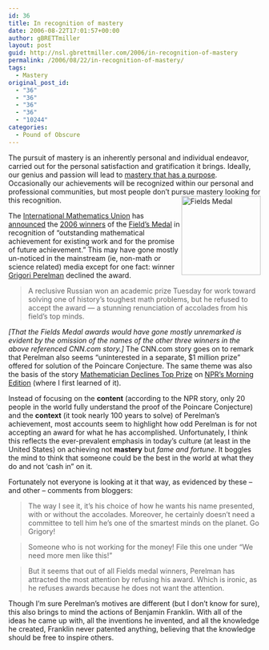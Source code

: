 ```yaml
---
id: 36
title: In recognition of mastery
date: 2006-08-22T17:01:57+00:00
author: gBRETTmiller
layout: post
guid: http://nsl.gbrettmiller.com/2006/in-recognition-of-mastery
permalink: /2006/08/22/in-recognition-of-mastery/
tags:
  - Mastery
original_post_id:
  - "36"
  - "36"
  - "36"
  - "36"
  - "10244"
categories:
  - Pound of Obscure
---
```

The pursuit of mastery is an inherently personal and individual endeavor, carried out for the personal satisfaction and gratification it brings. Ideally, our genius and passion will lead to [mastery that has a purpose](http://blogs.salon.com/0002007/2006/02/08.html#a1431 "Dave pursues his passion (How to Save the World)"). Occasionally our achievements will be recognized within our personal and professional communities, but most people don&#8217;t pursue mastery looking for this recognition.<img width="158" height="158" align="right" alt="Fields Medal" title="Fields Medal" src="https://i1.wp.com/www.mathunion.org/medals/images/FieldsMedal.gif?resize=158%2C158" data-recalc-dims="1" />

The [International Mathematics Union](http://www.mathunion.org/ "International Mathematics Union (IMU)") has [announced](http://www.mathunion.org/medals/2006/General_ENG.pdf "Fields Medals awarded at the ICM 2006 (.pdf file)") the [2006 winners](http://www.mathunion.org/medals/2006/ "International Mathematics Union (IMU) - Prizes") of the [Field&#8217;s Medal](http://www.mathunion.org/Prizes/Fields/index.html "International Mathematics Union (IMU) Fields Medal") in recognition of &#8220;outstanding mathematical achievement for existing work and for the promise of future achievement.&#8221; This may have gone mostly un-noticed in the mainstream (ie, non-math or science related) media except for one fact: winner [Grigori Perelman](http://en.wikipedia.org/wiki/Grigori_Perelman "Grigori Perelman - Wikipedia, the free encyclopedia") declined the award.

<blockquote cite="http://edition.cnn.com/2006/TECH/science/08/22/math.genius.ap/" title="CNN.com -  Russian solves historic math problem, shuns prize">
  <p>
    A reclusive Russian won an academic prize Tuesday for work toward solving one of history&#8217;s toughest math problems, but he refused to accept the award &#8212; a stunning renunciation of accolades from his field&#8217;s top minds.
  </p>
</blockquote>

_[That the Fields Medal awards would have gone mostly unremarked is evident by the omission of the names of the other three winners in the above referenced CNN.com story.]_ The CNN.com story goes on to remark that Perelman also seems &#8220;uninterested in a separate, $1 million prize&#8221; offered for solution of the Poincare Conjecture. The same theme was also the basis of the story [Mathematician Declines Top Prize](http://www.npr.org/templates/story/story.php?storyId=5686700 "NPR:  Mathematician Declines Top Prize") on [NPR&#8217;s Morning Edition](http://www.npr.org/programs/morning/ "National Public Radio - Morning Edition") (where I first learned of it).

Instead of focusing on the **content** (according to the NPR story, only 20 people in the world fully understand the proof of the Poincare Conjecture) and the **context** (it took nearly 100 years to solve) of Perelman&#8217;s achievement, most accounts seem to highlight how odd Perelman is for not accepting an award for what he has accomplished. Unfortunately, I think this reflects the ever-prevalent emphasis in today&#8217;s culture (at least in the United States) on achieving not **mastery** but _fame and fortune_. It boggles the mind to think that someone could be the best in the world at what they do and not &#8216;cash in&#8221; on it.

Fortunately not everyone is looking at it that way, as evidenced by these &#8211; and other &#8211; comments from bloggers:

<blockquote title="A Genius Mathematician Solves Problems … Stays Reclusive" cite="http://www.theallusionist.com/archives/84">
  <p>
    The way I see it, it’s his choice of how he wants his name presented, with or without the accolades. Moreover, he certainly doesn’t need a committee to tell him he’s one of the smartest minds on the planet. Go Grigory!
  </p>
</blockquote>

<blockquote title="Reclusive Russian math genius declines $1m prize" cite="http://wardtipton.com/blog/index.php/2006/08/22/reclusive_russian_math_genius_declines_1">
  <p>
    Someone who is not working for the money! File this one under &#8220;We need more men like this!&#8221;
  </p>
</blockquote>

<blockquote title="Crazy mathematicians" cite="http://zillidot.net/?p=89">
  <p>
    But it seems that out of all Fields medal winners, Perelman has attracted the most attention by refusing his award. Which is ironic, as he refuses awards because he does not want the attention.
  </p>
</blockquote>

Though I&#8217;m sure Perelman&#8217;s motives are different (but I don&#8217;t know for sure), this also brings to mind the actions of Benjamin Franklin. With all of the ideas he came up with, all the inventions he invented, and all the knowledge he created, Franklin never patented anything, believing that the knowledge should be free to inspire others.
